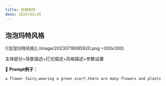 ```yaml
---
title: 风格制作
date: 2020/05/29
---
```


## 泡泡玛特风格

![泡泡玛特风格](./image/20230718085920.png =300x300)


主体部分+场景描述+灯光描述+风格描述+参数设置

:rainbow: **Prompt例子：**
````md
a flower fairy,wearing a green scarf,there are many flowers and plants sround,scenes in summer,popmart soft focus,3d render,mockup,claymorphism
````


